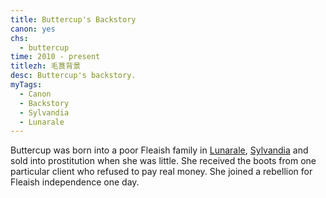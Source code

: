 ```yaml
---
title: Buttercup's Backstory
canon: yes
chs:
  - buttercup
time: 2010 - present
titlezh: 毛茛背景
desc: Buttercup's backstory.
myTags:
  - Canon
  - Backstory
  - Sylvandia
  - Lunarale
---
```


Buttercup was born into a poor Fleaish family in [Lunarale](/world/sylvandia/lunarale/), [Sylvandia](/world/sylvandia/) and sold into prostitution when she was little. She received the boots from one particular client who refused to pay real money. She joined a rebellion for Fleaish independence one day.
